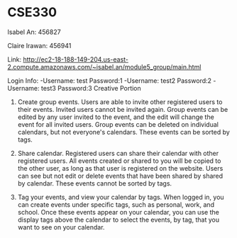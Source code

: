 # CSE330
Isabel An: 456827

Claire Irawan: 456941

Link: http://ec2-18-188-149-204.us-east-2.compute.amazonaws.com/~isabel.an/module5_group/main.html

Login Info:
-Username: test Password:1
-Username: test2 Password:2
-Username: test3 Password:3
Creative Portion

1. Create group events. Users are able to invite other registered users to their events. Invited users cannot be invited again. Group events can be edited by any user invited to the event, and the edit will change the event for all invited users. Group events can be deleted on individual calendars, but not everyone's calendars. These events can be sorted by tags.

2. Share calendar. Registered users can share their calendar with other registered users. All events created or shared to you will be copied to the other user, as long as that user is registered on the website. Users can see but not edit or delete events that have been shared by shared by calendar. These events cannot be sorted by tags.

3. Tag your events, and view your calendar by tags. When logged in, you can create events under specific tags, such as personal, work, and school. Once these events appear on your calendar, you can use the display tags above the calendar to select the events, by tag, that you want to see on your calendar. 